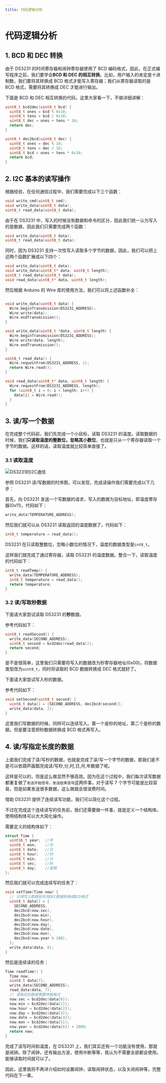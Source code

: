 ```yaml
---
title: 代码逻辑分析
---
```


# 代码逻辑分析

## 1. BCD 和 DEC 转换

由于 DS3231 的时间寄存器和闹钟寄存器使用了 BCD 编码格式，因此，在正式编写程序之前，我们要学会**BCD 和 DEC 的相互转换**。比如，用户输入的肯定是十进制数，我们要将其转换成 BCD 格式才能写入寄存器；我们从寄存器读取的是 BCD 格式，需要将其转换成 DEC 才能进行输出。

下面是 BCD 和 DEC 相互转换的代码，这里大家看一下，不做详细讲解：

```cpp
uint8_t bcd2dec(uint8_t bcd) {
  uint8_t ones = bcd % 0x10;
  uint8_t tens = bcd / 0x10;
  uint8_t dec = ones + tens * 10;
  return dec;
}

uint8_t dec2bcd(uint8_t dec) {
  uint8_t ones = dec % 10;
  uint8_t tens = dec / 10;
  uint8_t bcd = ones + tens * 0x10;
  return bcd;
}
```

## 2. I2C 基本的读写操作

根据经验，在任何通信过程中，我们需要完成以下三个函数：

```cpp
void write_cmd(uint8_t cmd);
void write_data(uint8_t data);
uint8_t read_data(uint8_t data);
```

由于在 DS3231 中，写入的时候没有数据和命令的区分，因此我们统一认为写入的是数据，因此我们只需要完成两个函数：

```cpp
void write_data(uint8_t data);
uint8_t read_data(uint8_t data);
```

同时，因为 DS3231 支持一次性写入读取多个字节的数据，因此，我们可以把上述两个函数扩展成以下四个：

```cpp
void write_data(uint8_t data);
void write_data(uint8_t* data, uint8_t length);
uint8_t read_data(uint8_t data);
void read_data(uint8_t* data, uint8_t length);
```

然后根据 Arduino 的 Wire 库的使用方法，我们可以将上述函数补全：

```cpp

void write_data(uint8_t data) {
  Wire.beginTransmission(DS3231_ADDRESS);
  Wire.write(data);
  Wire.endTransmission();
}

void write_data(uint8_t *data, uint8_t length) {
  Wire.beginTransmission(DS3231_ADDRESS);
  Wire.write(data, length);
  Wire.endTransmission();
}

uint8_t read_data() {
  Wire.requestFrom(DS3231_ADDRESS, 1);
  return Wire.read();
}

void read_data(uint8_t* data, uint8_t length) {
  Wire.requestFrom(DS3231_ADDRESS, length);
  for (uint8_t i = 0; i < length; i++) {
    data[i] = Wire.read();
  }
}
```

## 3. 读/写一个数据

在完成整个代码前，我们先完成一个小目标，读取 DS3231 的温度。读取数据的时候，我们**只读取温度的整数位，忽略其小数位**，也就是只从一个寄存器读取一个字节的数据。这样的话，读取温度就比较简单直接了。

### 3.1 读取温度

![DS3231的I2C通信](./images/2-10.png)

参照 DS3231 读/写数据的时序图，可以发现，完成读操作我们需要完成以下几步：

首先，向 DS3231 发送一个写数据的请求，写入的数据为目标地址，即温度寄存器(0x11)，代码如下：

```cpp
write_data(TEMPERATURE_ADDRESS);
```

然后我们就可以从 DS3231 读取返回的温度数据了，代码如下：

```cpp
int8_t temperature = read_data();
```

DS3231 在只读取整数位，忽略小数位的情况下，温度的数据类型是`int8_t`。

这样我们就完成了通过寄存器，读取 DS3231 的温度数据。整合一下，读取温度的代码如下：

```cpp
int8_t readTemp() {
  write_data(TEMPERATURE_ADDRESS);
  int8_t temperature = read_data();
  return temperature;
}
```

### 3.2 读/写取秒数据

下面请大家尝试读取 DS3231 的**秒**数据。

参考代码如下：

```cpp
uint8_t readSecond() {
  write_data(SECOND_ADDRESS);
  uint8_t second = bcd2dec(read_data());
  return second;
}
```

是不是很简单，这里我们只需要将写入的数据改为秒寄存器地址(0x00)，将数据类型改为`uint8_t`，同时将读取的 BCD 数据转换成 DEC 格式就好了。

下面请大家尝试写入秒的数据。

参考代码如下：

```cpp
void setSecond(uint8_t second) {
  uint8_t data[] = {SECOND_ADDRESS, dec2bcd(second)};
  write_data(data, 2);
}
```

这里我们写数据的时候，同样可以连续写入。第一个是秒的地址，第二个是秒的数据，但是要注意把秒数据转换成 BCD 格式再写入。

## 4. 读/写指定长度的数据

上面我们完成了读/写秒的数据，也就是完成了读/写一个字节的数据，那我们是不是可以依葫芦画瓢完成读/写秒,分,时,日,月,年数据了呢。

这样是可以的，但是这么做显然不够高效。因为在这个过程中，我们每次读写数据都重复做了`发送开始信号，发送结束信号`这两件事，对于读写 7 个字节可能是比较容易，但是如果发送很多数据，这么做就会很浪费时间。

借助 DS3231 提供了连续读写功能，我们可以简化这个过程。

不过在完成这个连续读写的任务前，我们还需要做一件事，就是定义一个结构体。使用结构体可以大大简化操作。

需要定义的结构体如下：

```cpp
struct Time {
  uint16_t year;  //年
  uint8_t mon;    //月
  uint8_t date;   //日
  uint8_t hour;   //时
  uint8_t min;    //分
  uint8_t sec;    //秒
  uint8_t day;    //星期
};
```

然后我们就可以完成连续写的任务了：

```cpp
void setTime(Time now) {
  // 记得写入数据前先将DEC数据转换成BCD格式
  uint8_t data[] = {
    SECOND_ADDRESS,
    dec2bcd(now.sec),
    dec2bcd(now.min),
    dec2bcd(now.hour),
    dec2bcd(now.day),
    dec2bcd(now.date),
    dec2bcd(now.mon),
    dec2bcd(now.year % 100),
  };
  write_data(data, 8);
}
```

然后是连续读的任务：

```cpp
Time readTime() {
  Time now;
  uint8_t data[7];
  write_data(SECOND_ADDRESS);
  read_data(data, 7);
  // 读取后的数据需要转换格式
  now.sec = bcd2dec(data[0]);
  now.min = bcd2dec(data[1]);
  now.hour = bcd2dec(data[2]);
  now.day = bcd2dec(data[3]);
  now.date = bcd2dec(data[4]);
  now.mon = bcd2dec(data[5]);
  now.year = bcd2dec(data[6]) + 2000;
  return now;
}
```

完成了读写时间和温度，在 DS3231 上，我们其实还有一个功能没有使用，那就是闹钟。除了闹钟，还有输出方波，使用中断等等，我认为不需要全部都会使用。能够读取时间就可以了。

因此，这里我将不再详介绍如何设置闹钟，读取闹钟状态，以及关闭闹钟等，完整代码在下一章。
